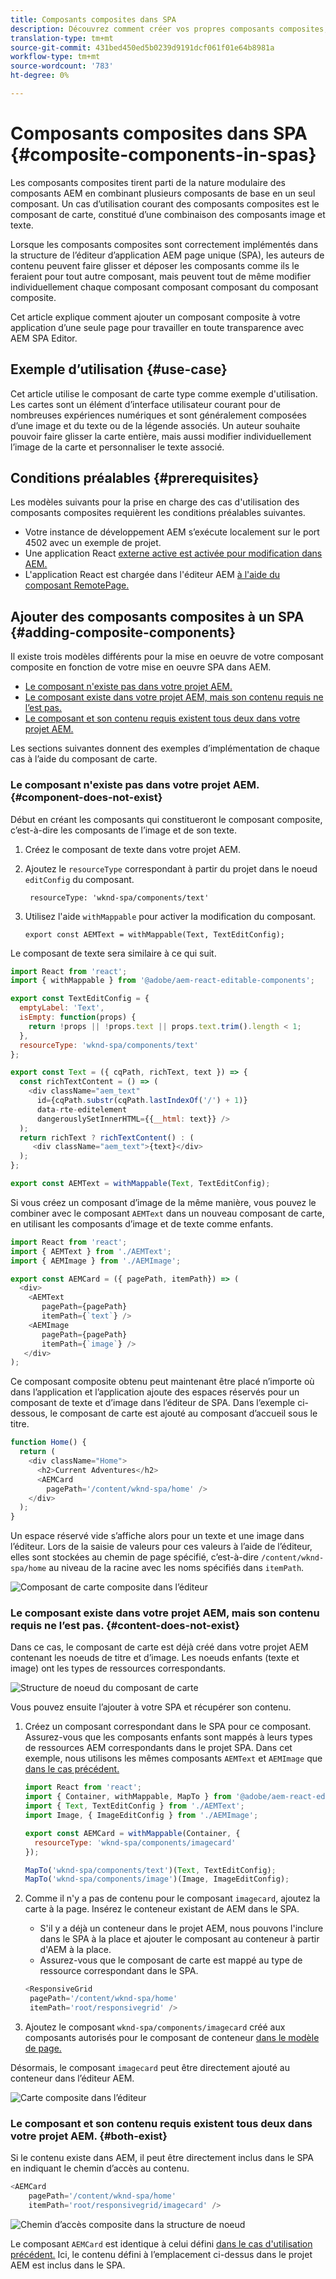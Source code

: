 ```yaml
---
title: Composants composites dans SPA
description: Découvrez comment créer vos propres composants composites, composants composés d'autres composants, qui fonctionnent avec l'AEM éditeur d'application à page unique (SPA).
translation-type: tm+mt
source-git-commit: 431bed450ed5b0239d9191dcf061f01e64b8981a
workflow-type: tm+mt
source-wordcount: '783'
ht-degree: 0%

---
```



# Composants composites dans SPA {#composite-components-in-spas}

Les composants composites tirent parti de la nature modulaire des composants AEM en combinant plusieurs composants de base en un seul composant. Un cas d’utilisation courant des composants composites est le composant de carte, constitué d’une combinaison des composants image et texte.

Lorsque les composants composites sont correctement implémentés dans la structure de l’éditeur d’application AEM page unique (SPA), les auteurs de contenu peuvent faire glisser et déposer les composants comme ils le feraient pour tout autre composant, mais peuvent tout de même modifier individuellement chaque composant composant composant du composant composite.

Cet article explique comment ajouter un composant composite à votre application d’une seule page pour travailler en toute transparence avec AEM SPA Editor.

## Exemple d’utilisation  {#use-case}

Cet article utilise le composant de carte type comme exemple d&#39;utilisation. Les cartes sont un élément d’interface utilisateur courant pour de nombreuses expériences numériques et sont généralement composées d’une image et du texte ou de la légende associés. Un auteur souhaite pouvoir faire glisser la carte entière, mais aussi modifier individuellement l’image de la carte et personnaliser le texte associé.

## Conditions préalables {#prerequisites}

Les modèles suivants pour la prise en charge des cas d&#39;utilisation des composants composites requièrent les conditions préalables suivantes.

* Votre instance de développement AEM s’exécute localement sur le port 4502 avec un exemple de projet.
* Une application React [externe active est activée pour modification dans AEM.](spa-edit-external.md)
* L&#39;application React est chargée dans l&#39;éditeur AEM [à l&#39;aide du composant RemotePage.](spa-remote-page.md)

## Ajouter des composants composites à un SPA {#adding-composite-components}

Il existe trois modèles différents pour la mise en oeuvre de votre composant composite en fonction de votre mise en oeuvre SPA dans AEM.

* [Le composant n&#39;existe pas dans votre projet AEM.](#component-does-not-exist)
* [Le composant existe dans votre projet AEM, mais son contenu requis ne l’est pas.](#content-does-not-exist)
* [Le composant et son contenu requis existent tous deux dans votre projet AEM.](#both-exist)

Les sections suivantes donnent des exemples d’implémentation de chaque cas à l’aide du composant de carte.

### Le composant n&#39;existe pas dans votre projet AEM. {#component-does-not-exist}

Début en créant les composants qui constitueront le composant composite, c’est-à-dire les composants de l’image et de son texte.

1. Créez le composant de texte dans votre projet AEM.
1. Ajoutez le `resourceType` correspondant à partir du projet dans le noeud `editConfig` du composant.

   ```text
    resourceType: 'wknd-spa/components/text' 
   ```

1. Utilisez l&#39;aide `withMappable` pour activer la modification du composant.

   ```text
   export const AEMText = withMappable(Text, TextEditConfig); 
   ```

Le composant de texte sera similaire à ce qui suit.

```javascript
import React from 'react';
import { withMappable } from '@adobe/aem-react-editable-components';

export const TextEditConfig = {
  emptyLabel: 'Text',
  isEmpty: function(props) {
    return !props || !props.text || props.text.trim().length < 1;
  },
  resourceType: 'wknd-spa/components/text'
};

export const Text = ({ cqPath, richText, text }) => {
  const richTextContent = () => (
    <div className="aem_text"
      id={cqPath.substr(cqPath.lastIndexOf('/') + 1)}
      data-rte-editelement
      dangerouslySetInnerHTML={{__html: text}} />
  );
  return richText ? richTextContent() : (
     <div className="aem_text">{text}</div>
  );
};

export const AEMText = withMappable(Text, TextEditConfig);
```

Si vous créez un composant d’image de la même manière, vous pouvez le combiner avec le composant `AEMText` dans un nouveau composant de carte, en utilisant les composants d’image et de texte comme enfants.

```javascript
import React from 'react';
import { AEMText } from './AEMText';
import { AEMImage } from './AEMImage';

export const AEMCard = ({ pagePath, itemPath}) => (
  <div>
    <AEMText
       pagePath={pagePath}
       itemPath={`text`} />
    <AEMImage
       pagePath={pagePath}
       itemPath={`image`} />
   </div>
);
```

Ce composant composite obtenu peut maintenant être placé n’importe où dans l’application et l’application ajoute des espaces réservés pour un composant de texte et d’image dans l’éditeur de SPA. Dans l’exemple ci-dessous, le composant de carte est ajouté au composant d’accueil sous le titre.

```javascript
function Home() {
  return (
    <div className="Home">
      <h2>Current Adventures</h2>
      <AEMCard
        pagePath='/content/wknd-spa/home' />
    </div>
  );
}
```

Un espace réservé vide s’affiche alors pour un texte et une image dans l’éditeur. Lors de la saisie de valeurs pour ces valeurs à l’aide de l’éditeur, elles sont stockées au chemin de page spécifié, c’est-à-dire `/content/wknd-spa/home` au niveau de la racine avec les noms spécifiés dans `itemPath`.

![Composant de carte composite dans l’éditeur](assets/composite-card.png)

### Le composant existe dans votre projet AEM, mais son contenu requis ne l’est pas. {#content-does-not-exist}

Dans ce cas, le composant de carte est déjà créé dans votre projet AEM contenant les noeuds de titre et d’image. Les noeuds enfants (texte et image) ont les types de ressources correspondants.

![Structure de noeud du composant de carte](assets/composite-node-structure.png)

Vous pouvez ensuite l’ajouter à votre SPA et récupérer son contenu.

1. Créez un composant correspondant dans le SPA pour ce composant. Assurez-vous que les composants enfants sont mappés à leurs types de ressources AEM correspondants dans le projet SPA. Dans cet exemple, nous utilisons les mêmes composants `AEMText` et `AEMImage` que [dans le cas précédent.](#component-does-not-exist)

   ```javascript
   import React from 'react';
   import { Container, withMappable, MapTo } from '@adobe/aem-react-editable-components';
   import { Text, TextEditConfig } from './AEMText';
   import Image, { ImageEditConfig } from './AEMImage';
   
   export const AEMCard = withMappable(Container, {
     resourceType: 'wknd-spa/components/imagecard'
   });
   
   MapTo('wknd-spa/components/text')(Text, TextEditConfig);
   MapTo('wknd-spa/components/image')(Image, ImageEditConfig);
   ```

1. Comme il n&#39;y a pas de contenu pour le composant `imagecard`, ajoutez la carte à la page. Insérez le conteneur existant de AEM dans le SPA.
   * S&#39;il y a déjà un conteneur dans le projet AEM, nous pouvons l&#39;inclure dans le SPA à la place et ajouter le composant au conteneur à partir d&#39;AEM à la place.
   * Assurez-vous que le composant de carte est mappé au type de ressource correspondant dans le SPA.

   ```javascript
   <ResponsiveGrid
    pagePath='/content/wknd-spa/home'
    itemPath='root/responsivegrid' />
   ```

1. Ajoutez le composant `wknd-spa/components/imagecard` créé aux composants autorisés pour le composant de conteneur [dans le modèle de page.](/help/sites-authoring/templates.md)

Désormais, le composant `imagecard` peut être directement ajouté au conteneur dans l’éditeur AEM.

![Carte composite dans l’éditeur](assets/composite-card.gif)

### Le composant et son contenu requis existent tous deux dans votre projet AEM. {#both-exist}

Si le contenu existe dans AEM, il peut être directement inclus dans le SPA en indiquant le chemin d’accès au contenu.

```javascript
<AEMCard
    pagePath='/content/wknd-spa/home'
    itemPath='root/responsivegrid/imagecard' />
```

![Chemin d’accès composite dans la structure de noeud](assets/composite-path.png)

Le composant `AEMCard` est identique à celui défini [dans le cas d&#39;utilisation précédent.](#content-does-not-exist) Ici, le contenu défini à l’emplacement ci-dessus dans le projet AEM est inclus dans le SPA.
